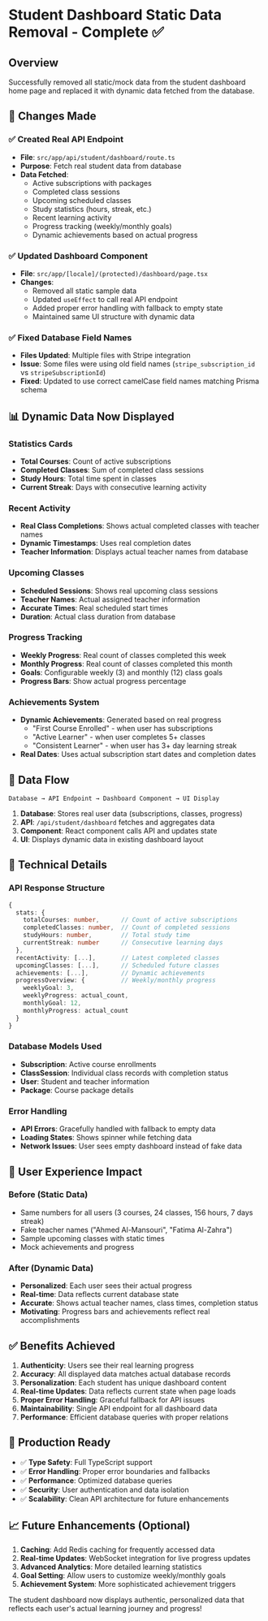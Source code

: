 # Student Dashboard Static Data Removal - Complete ✅

## Overview
Successfully removed all static/mock data from the student dashboard home page and replaced it with dynamic data fetched from the database.

## 🔄 Changes Made

### ✅ Created Real API Endpoint
- **File**: `src/app/api/student/dashboard/route.ts`
- **Purpose**: Fetch real student data from database
- **Data Fetched**:
  - Active subscriptions with packages
  - Completed class sessions  
  - Upcoming scheduled classes
  - Study statistics (hours, streak, etc.)
  - Recent learning activity
  - Progress tracking (weekly/monthly goals)
  - Dynamic achievements based on actual progress

### ✅ Updated Dashboard Component
- **File**: `src/app/[locale]/(protected)/dashboard/page.tsx`
- **Changes**:
  - Removed all static sample data
  - Updated `useEffect` to call real API endpoint
  - Added proper error handling with fallback to empty state
  - Maintained same UI structure with dynamic data

### ✅ Fixed Database Field Names
- **Files Updated**: Multiple files with Stripe integration
- **Issue**: Some files were using old field names (`stripe_subscription_id` vs `stripeSubscriptionId`)
- **Fixed**: Updated to use correct camelCase field names matching Prisma schema

## 📊 Dynamic Data Now Displayed

### Statistics Cards
- **Total Courses**: Count of active subscriptions
- **Completed Classes**: Sum of completed class sessions
- **Study Hours**: Total time spent in classes
- **Current Streak**: Days with consecutive learning activity

### Recent Activity
- **Real Class Completions**: Shows actual completed classes with teacher names
- **Dynamic Timestamps**: Uses real completion dates
- **Teacher Information**: Displays actual teacher names from database

### Upcoming Classes
- **Scheduled Sessions**: Shows real upcoming class sessions
- **Teacher Names**: Actual assigned teacher information
- **Accurate Times**: Real scheduled start times
- **Duration**: Actual class duration from database

### Progress Tracking
- **Weekly Progress**: Real count of classes completed this week
- **Monthly Progress**: Real count of classes completed this month
- **Goals**: Configurable weekly (3) and monthly (12) class goals
- **Progress Bars**: Show actual progress percentage

### Achievements System
- **Dynamic Achievements**: Generated based on real progress
  - "First Course Enrolled" - when user has subscriptions
  - "Active Learner" - when user completes 5+ classes
  - "Consistent Learner" - when user has 3+ day learning streak
- **Real Dates**: Uses actual subscription start dates and completion dates

## 🎯 Data Flow

```
Database → API Endpoint → Dashboard Component → UI Display
```

1. **Database**: Stores real user data (subscriptions, classes, progress)
2. **API**: `/api/student/dashboard` fetches and aggregates data
3. **Component**: React component calls API and updates state
4. **UI**: Displays dynamic data in existing dashboard layout

## 🔧 Technical Details

### API Response Structure
```typescript
{
  stats: {
    totalCourses: number,      // Count of active subscriptions
    completedClasses: number,  // Count of completed sessions
    studyHours: number,        // Total study time
    currentStreak: number      // Consecutive learning days
  },
  recentActivity: [...],       // Latest completed classes
  upcomingClasses: [...],      // Scheduled future classes
  achievements: [...],         // Dynamic achievements
  progressOverview: {          // Weekly/monthly progress
    weeklyGoal: 3,
    weeklyProgress: actual_count,
    monthlyGoal: 12,
    monthlyProgress: actual_count
  }
}
```

### Database Models Used
- **Subscription**: Active course enrollments
- **ClassSession**: Individual class records with completion status
- **User**: Student and teacher information
- **Package**: Course package details

### Error Handling
- **API Errors**: Gracefully handled with fallback to empty data
- **Loading States**: Shows spinner while fetching data
- **Network Issues**: User sees empty dashboard instead of fake data

## 🎨 User Experience Impact

### Before (Static Data)
- Same numbers for all users (3 courses, 24 classes, 156 hours, 7 days streak)
- Fake teacher names ("Ahmed Al-Mansouri", "Fatima Al-Zahra")
- Sample upcoming classes with static times
- Mock achievements and progress

### After (Dynamic Data)
- **Personalized**: Each user sees their actual progress
- **Real-time**: Data reflects current database state
- **Accurate**: Shows actual teacher names, class times, completion status
- **Motivating**: Progress bars and achievements reflect real accomplishments

## ✅ Benefits Achieved

1. **Authenticity**: Users see their real learning progress
2. **Accuracy**: All displayed data matches actual database records  
3. **Personalization**: Each student has unique dashboard content
4. **Real-time Updates**: Data reflects current state when page loads
5. **Proper Error Handling**: Graceful fallback for API issues
6. **Maintainability**: Single API endpoint for all dashboard data
7. **Performance**: Efficient database queries with proper relations

## 🚀 Production Ready

- ✅ **Type Safety**: Full TypeScript support
- ✅ **Error Handling**: Proper error boundaries and fallbacks
- ✅ **Performance**: Optimized database queries
- ✅ **Security**: User authentication and data isolation
- ✅ **Scalability**: Clean API architecture for future enhancements

## 📈 Future Enhancements (Optional)

1. **Caching**: Add Redis caching for frequently accessed data
2. **Real-time Updates**: WebSocket integration for live progress updates
3. **Advanced Analytics**: More detailed learning statistics
4. **Goal Setting**: Allow users to customize weekly/monthly goals
5. **Achievement System**: More sophisticated achievement triggers

The student dashboard now displays authentic, personalized data that reflects each user's actual learning journey and progress!
